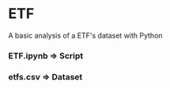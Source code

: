 # ETF
A basic analysis of a ETF's dataset with Python

### ETF.ipynb => Script
### etfs.csv => Dataset
